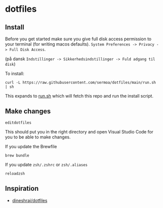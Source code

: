 # dotfiles

## Install

Before you get started make sure you give full disk access permission to your terminal (for writing macos defaults). `System Preferences -> Privacy -> Full Disk Access`.

(på dansk `Indstillinger -> Sikkerhedsindstillinger -> Fuld adgang til disk`)

To install:

    curl -L https://raw.githubusercontent.com/sermoa/dotfiles/main/run.sh | sh

This expands to [run.sh](https://github.com/sermoa/dotfiles/blob/main/run.sh) which will fetch this repo and run the install script.

## Make changes

    editdotfiles

This should put you in the right directory and open Visual Studio Code for you to be able to make changes.

If you update the Brewfile

    brew bundle

If you update `zsh/.zshrc` or `zsh/.aliases`

    reloadzsh

## Inspiration

* [dineshraj/dotfiles](https://github.com/dineshraj/dotfiles)
